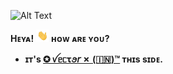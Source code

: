 ![Alt Text](https://github.com/vectorx-dev/vectorx-dev/blob/main/resources/VectorX-Dev.gif)

**Hᴇʏᴀ!** <img height="20" src="https://github.com/vectorx-dev/vectorx-dev/blob/main/resources/Waving-Hand.gif">
**ʜᴏᴡ ᴀʀᴇ ʏᴏᴜ?**
<br>
- **ɪᴛ's [**✪ ꪜᥱᥴꚍꪮ𝘳 ✗ (🇮🇳)™**](https://t.me/Vector_Op) ᴛʜɪs sɪᴅᴇ.**

